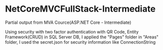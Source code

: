 # NetCoreMVCFullStack-Intermediate
Partial output from MVA Cource(ASP.NET Core - Intermediate)

Using security with two factor authentication with QR Code, Entity Framework(CRUD) in SQL Server DB, I applied the "Pages" folder in "Areas" folder, I used the secret.json for security information like ConnectionString
